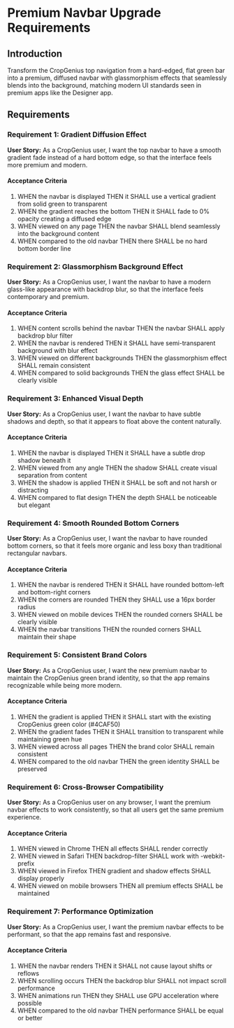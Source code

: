 # Premium Navbar Upgrade Requirements

## Introduction

Transform the CropGenius top navigation from a hard-edged, flat green bar into a premium, diffused navbar with glassmorphism effects that seamlessly blends into the background, matching modern UI standards seen in premium apps like the Designer app.

## Requirements

### Requirement 1: Gradient Diffusion Effect

**User Story:** As a CropGenius user, I want the top navbar to have a smooth gradient fade instead of a hard bottom edge, so that the interface feels more premium and modern.

#### Acceptance Criteria

1. WHEN the navbar is displayed THEN it SHALL use a vertical gradient from solid green to transparent
2. WHEN the gradient reaches the bottom THEN it SHALL fade to 0% opacity creating a diffused edge
3. WHEN viewed on any page THEN the navbar SHALL blend seamlessly into the background content
4. WHEN compared to the old navbar THEN there SHALL be no hard bottom border line

### Requirement 2: Glassmorphism Background Effect

**User Story:** As a CropGenius user, I want the navbar to have a modern glass-like appearance with backdrop blur, so that the interface feels contemporary and premium.

#### Acceptance Criteria

1. WHEN content scrolls behind the navbar THEN the navbar SHALL apply backdrop blur filter
2. WHEN the navbar is rendered THEN it SHALL have semi-transparent background with blur effect
3. WHEN viewed on different backgrounds THEN the glassmorphism effect SHALL remain consistent
4. WHEN compared to solid backgrounds THEN the glass effect SHALL be clearly visible

### Requirement 3: Enhanced Visual Depth

**User Story:** As a CropGenius user, I want the navbar to have subtle shadows and depth, so that it appears to float above the content naturally.

#### Acceptance Criteria

1. WHEN the navbar is displayed THEN it SHALL have a subtle drop shadow beneath it
2. WHEN viewed from any angle THEN the shadow SHALL create visual separation from content
3. WHEN the shadow is applied THEN it SHALL be soft and not harsh or distracting
4. WHEN compared to flat design THEN the depth SHALL be noticeable but elegant

### Requirement 4: Smooth Rounded Bottom Corners

**User Story:** As a CropGenius user, I want the navbar to have rounded bottom corners, so that it feels more organic and less boxy than traditional rectangular navbars.

#### Acceptance Criteria

1. WHEN the navbar is rendered THEN it SHALL have rounded bottom-left and bottom-right corners
2. WHEN the corners are rounded THEN they SHALL use a 16px border radius
3. WHEN viewed on mobile devices THEN the rounded corners SHALL be clearly visible
4. WHEN the navbar transitions THEN the rounded corners SHALL maintain their shape

### Requirement 5: Consistent Brand Colors

**User Story:** As a CropGenius user, I want the new premium navbar to maintain the CropGenius green brand identity, so that the app remains recognizable while being more modern.

#### Acceptance Criteria

1. WHEN the gradient is applied THEN it SHALL start with the existing CropGenius green color (#4CAF50)
2. WHEN the gradient fades THEN it SHALL transition to transparent while maintaining green hue
3. WHEN viewed across all pages THEN the brand color SHALL remain consistent
4. WHEN compared to the old navbar THEN the green identity SHALL be preserved

### Requirement 6: Cross-Browser Compatibility

**User Story:** As a CropGenius user on any browser, I want the premium navbar effects to work consistently, so that all users get the same premium experience.

#### Acceptance Criteria

1. WHEN viewed in Chrome THEN all effects SHALL render correctly
2. WHEN viewed in Safari THEN backdrop-filter SHALL work with -webkit- prefix
3. WHEN viewed in Firefox THEN gradient and shadow effects SHALL display properly
4. WHEN viewed on mobile browsers THEN all premium effects SHALL be maintained

### Requirement 7: Performance Optimization

**User Story:** As a CropGenius user, I want the premium navbar effects to be performant, so that the app remains fast and responsive.

#### Acceptance Criteria

1. WHEN the navbar renders THEN it SHALL not cause layout shifts or reflows
2. WHEN scrolling occurs THEN the backdrop blur SHALL not impact scroll performance
3. WHEN animations run THEN they SHALL use GPU acceleration where possible
4. WHEN compared to the old navbar THEN performance SHALL be equal or better